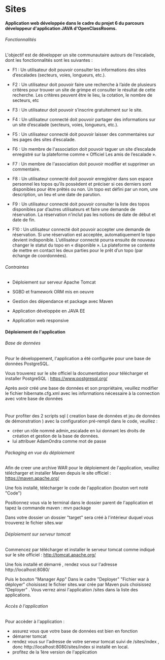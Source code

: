 # Sites

#### Application web développée dans le cadre du projet 6 du parcours développeur d'application JAVA d'OpenClassRooms.


###### Fonctionnalités

L'objectif est de développer un site communautaire autours de l'escalade, dont les fonctionnalités sont les suivantes :

* F1 : Un utilisateur doit pouvoir consulter les informations des sites
  d’escalades (secteurs, voies, longueurs, etc.).
  
* F2 : Un utilisateur doit pouvoir faire une recherche à l’aide de plusieurs
 critères pour trouver un site de grimpe et consulter le résultat de cette
 recherche. Les critères peuvent être le lieu, la cotation, le nombre de
 secteurs, etc
 
* F3 : Un utilisateur doit pouvoir s’inscrire gratuitement sur le site.

* F4 : Un utilisateur connecté doit pouvoir partager des informations sur un
  site d’escalade (secteurs, voies, longueurs, etc.).
  
* F5 : Un utilisateur connecté doit pouvoir laisser des commentaires sur les
  pages des sites d’escalade.
  
* F6 : Un membre de l'association doit pouvoir taguer un site d’escalade
  enregistré sur la plateforme comme « Officiel Les amis de l’escalade ».
  
* F7 : Un membre de l'association doit pouvoir modifier et supprimer un
  commentaire.
  
* F8 : Un utilisateur connecté doit pouvoir enregistrer dans son espace
personnel les topos qu’ils possèdent et préciser si ces derniers sont
disponibles pour être prêtés ou non.
Un topo est défini par un nom, une description, un lieu et une date de
parution.

* F9 : Un utilisateur connecté doit pouvoir consulter la liste des topos
disponibles par d’autres utilisateurs et faire une demande de réservation.
La réservation n’inclut pas les notions de date de début et date de fin.

* F10 : Un utilisateur connecté doit pouvoir accepter une demande de
réservation. Si une réservation est acceptée, automatiquement le topo
devient indisponible. L’utilisateur connecté pourra ensuite de nouveau
changer le statut du topo en « disponible ».
La plateforme se contente de mettre en contact les deux parties pour le
prêt d’un topo (par échange de coordonnées).

###### Contraintes

* Déploiement sur serveur Apache Tomcat

* SGBD et framework ORM mis en oeuvre

* Gestion des dépendance et package avec Maven

* Application développée en JAVA EE

* Application web responsive


#### Déploiement de l'application

###### Base de données

Pour le développement, l'application a été configurée pour une base de données PostgreSQL.

Vous trouverez sur le site officiel la documentation pour télécharger et installer PostgreSQL : https://www.postgresql.org/

Après avoir créé une base de données et son propriétaire, veuillez modifier le fichier hibernate.cfg.xml avec les informations nécessaire à la connection avec votre base de données
#


Pour profiter des 2 scripts sql ( creation base de données et jeu de données de démonstration ) avec la configuration pré-rempli dans le code, veuillez :

* créer un rôle nommé admin_escalade en lui donnant les droits de création et gestion de la base de données.
* lui attribuer AdamOndra comme mot de passe

###### Packaging en vue du déploiement

Afin de creer une archive WAR pour le déploiement de l'application, veuillez télécharger et installer Maven depuis le site officiel : https://maven.apache.org/

Une fois installé, télécharger le code de l'application (bouton vert noté "Code")

Positionnez vous via le terminal dans le dossier parent de l'application et tapez la commande maven :  mvn package

Dans votre dossier un dossier "target" sera créé à l'intérieur duquel vous trouverez le fichier sites.war

###### Déploiement sur serveur tomcat

Commencez par télécharger et installer le serveur tomcat comme indiqué sur le site officiel : http://tomcat.apache.org/

Une fois installé et démarré , rendez vous sur l'adresse http://localhost:8080/

Puis le bouton "Manager App"
Dans le cadre "Deployer" "Fichier war à déployer" choisissez le fichier sites.war crée par Maven puis choisissez "Deployer" . Vous verrez ainsi l'application /sites dans la liste des applications.

###### Accès à l'application

Pour accèder à l'application : 

* assurez vous que votre base de données est bien en fonction
* démarrer tomcat
* rendez vous sur l'adresse de votre serveur tomcat suivi de /sites/index , donc http://localhost:8080/sites/index si installé en local.
* profitez de la 1ère version de l'application

